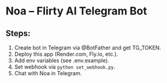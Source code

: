
# Noa – Flirty AI Telegram Bot

## Steps:
1. Create bot in Telegram via @BotFather and get TG_TOKEN.
2. Deploy this app (Render.com, Fly.io, etc.).
3. Add env variables (see .env.example).
4. Set webhook via `python set_webhook.py`.
5. Chat with Noa in Telegram.

